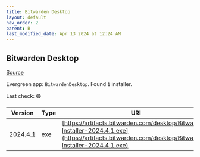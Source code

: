 ```yaml
---
title: Bitwarden Desktop
layout: default
nav_order: 2
parent: B
last_modified_date: Apr 13 2024 at 12:24 AM
---
```


## Bitwarden Desktop

[Source](https://bitwarden.com/)

Evergreen app: `BitwardenDesktop`. Found `1` installer.

Last check: 🟢

| Version  | Type | URI                                                                                                                                                  |
| -------- | ---- | ---------------------------------------------------------------------------------------------------------------------------------------------------- |
| 2024.4.1 | exe  | [https://artifacts.bitwarden.com/desktop/Bitwarden-Installer-2024.4.1.exe](https://artifacts.bitwarden.com/desktop/Bitwarden-Installer-2024.4.1.exe) |
